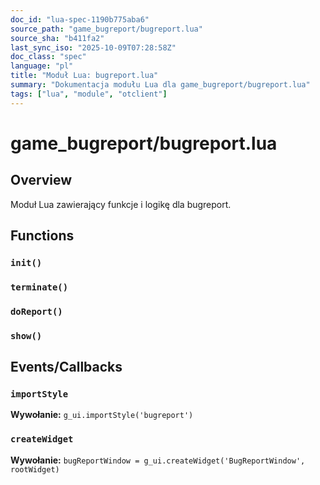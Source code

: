 ```yaml
---
doc_id: "lua-spec-1190b775aba6"
source_path: "game_bugreport/bugreport.lua"
source_sha: "b411fa2"
last_sync_iso: "2025-10-09T07:28:58Z"
doc_class: "spec"
language: "pl"
title: "Moduł Lua: bugreport.lua"
summary: "Dokumentacja modułu Lua dla game_bugreport/bugreport.lua"
tags: ["lua", "module", "otclient"]
---
```


# game_bugreport/bugreport.lua

## Overview

Moduł Lua zawierający funkcje i logikę dla bugreport.

## Functions

### `init()`

### `terminate()`

### `doReport()`

### `show()`

## Events/Callbacks

### `importStyle`

**Wywołanie:** `g_ui.importStyle('bugreport')`

### `createWidget`

**Wywołanie:** `bugReportWindow = g_ui.createWidget('BugReportWindow', rootWidget)`
